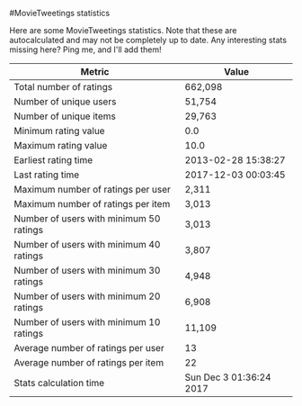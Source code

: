 #MovieTweetings statistics

Here are some MovieTweetings statistics. Note that these are autocalculated and may not be completely up to date. Any interesting stats missing here? Ping me, and I'll add them!

Metric | Value
--- | ---
Total number of ratings                 | 662,098
Number of unique users                  | 51,754
Number of unique items                  | 29,763
Minimum rating value                    | 0.0
Maximum rating value                    | 10.0
Earliest rating time                    | 2013-02-28 15:38:27
Last rating time                        | 2017-12-03 00:03:45
Maximum number of ratings per user      | 2,311
Maximum number of ratings per item      | 3,013
Number of users with minimum 50 ratings | 3,013
Number of users with minimum 40 ratings | 3,807
Number of users with minimum 30 ratings | 4,948
Number of users with minimum 20 ratings | 6,908
Number of users with minimum 10 ratings | 11,109
Average number of ratings per user      | 13
Average number of ratings per item      | 22
Stats calculation time                  | Sun Dec  3 01:36:24 2017


